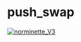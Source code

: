 # push_swap

[![norminette_V3](https://github.com/sirius911/push_swap/actions/workflows/main.yml/badge.svg?branch=main)](https://github.com/sirius911/push_swap/actions/workflows/main.yml)
